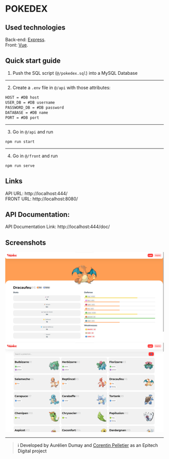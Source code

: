 
# POKEDEX

## Used technologies
Back-end: <a href="https://expressjs.com/" target="_blank" rel="noopener">Express<a/>. <br>
Front: <a href="https://vuejs.org/" target="_blank" rel="noopener">Vue<a/>.
## Quick start guide
1) Push the SQL script (`@/pokedex.sql`) into a MySQL Database
***
2) Create a `.env` file in `@/api` with those attributes:
```dotenv
HOST = #DB host
USER_DB = #DB username
PASSWORD_DB = #DB password
DATABASE = #DB name
PORT = #DB port
```
***
3) Go in `@/api` and run
```shell
npm run start
```
***
4) Go in `@/front` and run
```shell
npm run serve
```
## Links
API URL: http://localhost:444/ <br>
FRONT URL: http://localhost:8080/
## API Documentation:
API Documentation Link: http://localhost:444/doc/
## Screenshots
![screenshot1](/front/src/assets/screenshot1.png) <br>
![screenshot1](/front/src/assets/screenshot2.png)
***
> ℹ️ Developed by Aurélien Dumay and <a href="https://github.com/CorentinP-dev/" target="_blank" rel="noopener">Corentin Pelletier<a/> as an Epitech Digital project
